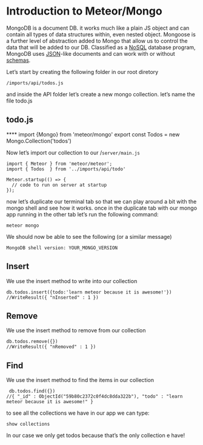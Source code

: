 # Introduction to Meteor/Mongo
MongoDB is a document DB. it works much like a plain JS object and can contain all types of data structures within, even nested object. Mongoose is a further level of abstraction added to Mongo that allow us to control the data that will be added to our DB.
Classified as a [NoSQL](https://en.wikipedia.org/wiki/NoSQL) database program, MongoDB uses [JSON](https://en.wikipedia.org/wiki/JSON)-like documents and can work with or without [schemas](https://en.wikipedia.org/wiki/Database_schema).

Let’s start by creating the following folder in our root diretory

    /imports/api/todos.js

and inside the API folder let’s create a new mongo collection.
let’s name the file todo.js

## todo.js
****    import {Mongo} from 'meteor/mongo'
    export const Todos =  new Mongo.Collection('todos')

Now let’s import our collection to our /`server/main.js`


    import { Meteor } from 'meteor/meteor';
    import { Todos  } from '../imports/api/todo'
    
    Meteor.startup(() => {
      // code to run on server at startup
    });

now let’s duplicate our terminal tab so that we can play around a bit with the mongo shell and see how it works.
once in the duplicate tab with our mongo app running in the other tab let’s run the following command:

    meteor mongo

We should now be able to see the following (or a similar message)

    MongoDB shell version: YOUR_MONGO_VERSION


## Insert

We use the insert method to write into our collection

    db.todos.insert({todo:'learn meteor because it is awesome!'})
    //WriteResult({ "nInserted" : 1 })


## Remove

We use the insert method to remove from our collection

    db.todos.remove({})
    //WriteResult({ "nRemoved" : 1 })
## **Find**

We use the insert method to find the items in our collection

     db.todos.find({})
    //{ "_id" : ObjectId("59b80c2372c0f4dc8dda322b"), "todo" : "learn meteor because it is awesome!" }

to see all the collections we have in our app we can type:

    show collections

In our case we only get todos because that’s the only collection e have!

